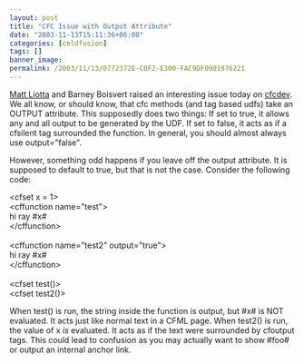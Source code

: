 ```yaml
---
layout: post
title: "CFC Issue with Output Attribute"
date: "2003-11-13T15:11:36+06:00"
categories: [coldfusion]
tags: []
banner_image: 
permalink: /2003/11/13/D772372E-C0F2-E300-FAC9DF0901976221
---
```


<a href="http://devilm.com/">Matt Liotta</a> and Barney Boisvert raised an interesting issue today on <a href="http://www.cfczone.org/listserv.cfm">cfcdev</a>. We all know, or should know, that cfc methods (and tag based udfs) take an OUTPUT attribute. This supposedly does two things: If set to true, it allows any and all output to be generated by the UDF. If set to false, it acts as if a cfsilent tag surrounded the function. In general, you should almost always use output="false". 

However, something odd happens if you leave off the output attribute. It is supposed to default to true, but that is not the case. Consider the following code:

&lt;cfset x = 1&gt;<br>
&lt;cffunction name="test"&gt;<br>
hi ray #x#<br>
&lt;/cffunction&gt;<br>
<br>
&lt;cffunction name="test2" output="true"&gt;<br>
hi ray #x#<br>
&lt;/cffunction&gt;<br>
<br>
&lt;cfset test()&gt;<br>
&lt;cfset test2()&gt;<br>

When test() is run, the string inside the function is output, but #x# is NOT evaluated. It acts just like normal text in a CFML page. When test2() is run, the value of x <i>is</i> evaluated. It acts as if the text were surrounded by cfoutput tags. This could lead to confusion as you may actually want to show #foo# or output an internal anchor link.
